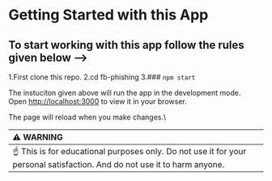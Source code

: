# Getting Started with this App

## To start working with this app follow the rules given below -->

1.First clone this repo.
2.cd fb-phishing
3.### `npm start`

The instuciton given above will run the app in the development mode.\
Open [http://localhost:3000](http://localhost:3000) to view it in your browser.

The page will reload when you make changes.\

|:warning: WARNING   |
|:-------------------|
| :point_up: This is  for educational purposes only. Do not use it for your personal satisfaction. And do not use it to harm anyone.|